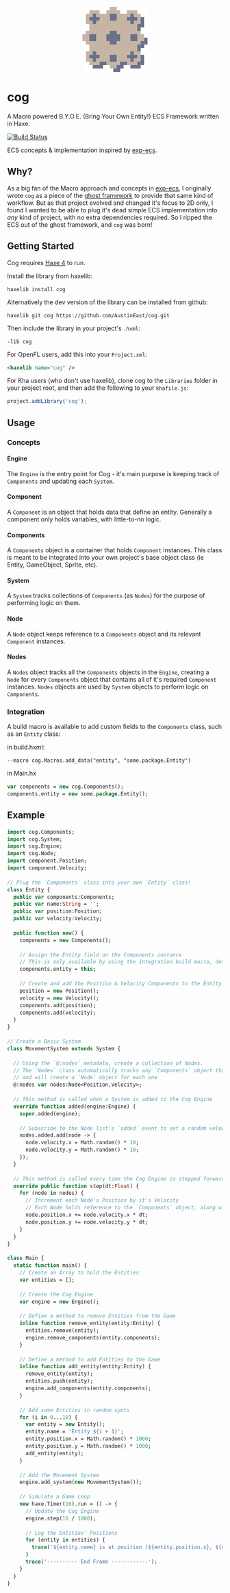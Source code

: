 <p align="center">
  <img src="https://raw.githubusercontent.com/AustinEast/cog/master/assets/logo.png">
</p>

# cog
A Macro powered B.Y.O.E. (Bring Your Own Entity!) ECS Framework written in Haxe.

[![Build Status](https://travis-ci.org/AustinEast/cog.svg?branch=master)](https://travis-ci.org/AustinEast/cog)

ECS concepts & implementation inspired by [exp-ecs](https://github.com/kevinresol/exp-ecs).

## Why?

As a big fan of the Macro approach and concepts in [exp-ecs](https://github.com/kevinresol/exp-ecs), I originally wrote `cog` as a piece of the [ghost framework](https://github.com/AustinEast/ghost) to provide that same kind of workflow. But as that project evolved and changed it's focus to 2D only, I found I wanted to be able to plug it's dead simple ECS implementation into _any_ kind of project, with no extra dependencies required. So I ripped the ECS out of the ghost framework, and `cog` was born!

<!-- ## Features -->

## Getting Started

Cog requires [Haxe 4](https://haxe.org/download/) to run.

Install the library from haxelib:
```
haxelib install cog
```
Alternatively the dev version of the library can be installed from github:
```
haxelib git cog https://github.com/AustinEast/cog.git
```

Then include the library in your project's `.hxml`:
```hxml
-lib cog
```
For OpenFL users, add this into your `Project.xml`:

```xml
<haxelib name="cog" />
```

For Kha users (who don't use haxelib), clone cog to the `Libraries` folder in your project root, and then add the following to your `khafile.js`:

```js
project.addLibrary('cog');
```


## Usage

### Concepts

#### Engine

The `Engine` is the entry point for Cog - it's main purpose is keeping track of `Components` and updating each `System`.

#### Component

A `Component` is an object that holds data that define an entity. Generally a component only holds variables, with little-to-no logic.

#### Components

A `Components` object is a container that holds `Component` instances. 
This class is meant to be integrated into your own project's base object class (ie Entity, GameObject, Sprite, etc). 

#### System

A `System` tracks collections of `Components` (as `Nodes`) for the purpose of performing logic on them. 

#### Node

A `Node` object keeps reference to a `Components` object and its relevant `Component` instances.

#### Nodes

A `Nodes` object tracks all the `Components` objects in the `Engine`, creating a `Node` for every `Components` object that contains all of it's required `Component` instances. `Nodes` objects are used by `System` objects to perform logic on `Components`.

### Integration

A build macro is available to add custom fields to the `Components` class, such as an `Entity` class:

in build.hxml:
```hxml
--macro cog.Macros.add_data("entity", "some.package.Entity")
```

in Main.hx
```haxe
var components = new cog.Components();
components.entity = new some.package.Entity();
```

## Example

```haxe
import cog.Components;
import cog.System;
import cog.Engine;
import cog.Node;
import component.Position;
import component.Velocity;

// Plug the `Components` class into your own `Entity` class!
class Entity {
  public var components:Components;
  public var name:String = '';
  public var position:Position;
  public var velocity:Velocity;

  public function new() {
    components = new Components();

    // Assign the Entity field on the Components instance
    // This is only available by using the integration build macro, detailed here: https://github.com/AustinEast/cog#integration
    components.entity = this;

    // Create and add the Position & Velocity Components to the Entity
    position = new Position();
    velocity = new Velocity();
    components.add(position);
    components.add(velocity);
  }
}

// Create a Basic System
class MovementSystem extends System {

  // Using the `@:nodes` metadata, create a collection of Nodes.
  // The `Nodes` class automatically tracks any `Components` object that has the Position and Velocity components,
  // and will create a `Node` object for each one
  @:nodes var nodes:Node<Position,Velocity>;

  // This method is called when a System is added to the Cog Engine
  override function added(engine:Engine) {
    super.added(engine);

    // Subscribe to the Node list's `added` event to set a random velocity to each Node as it gets added to the System
    nodes.added.add(node -> {
      node.velocity.x = Math.random() * 10;
      node.velocity.y = Math.random() * 10;
    });
  }

  // This method is called every time the Cog Engine is stepped forward by the Game Loop
  override public function step(dt:Float) {
    for (node in nodes) {
      // Increment each Node's Position by it's Velocity
      // Each Node holds reference to the `Components` object, along with a reference to each Component defined by the Nodes list
      node.position.x += node.velocity.x * dt;
      node.position.y += node.velocity.y * dt;
    }
  }
}

class Main {
  static function main() {
    // Create an Array to hold the Entities
    var entities = [];

    // Create the Cog Engine
    var engine = new Engine();

    // Define a method to remove Entities from the Game
    inline function remove_entity(entity:Entity) {
      entities.remove(entity);
      engine.remove_components(entity.components);
    }

    // Define a method to add Entities to the Game
    inline function add_entity(entity:Entity) {
      remove_entity(entity);
      entities.push(entity);
      engine.add_components(entity.components);
    }

    // Add some Entities in random spots
    for (i in 0...10) {
      var entity = new Entity();
      entity.name = 'Entity ${i + 1}';
      entity.position.x = Math.random() * 1000;
      entity.position.y = Math.random() * 1000;
      add_entity(entity);
    }

    // Add the Movement System
    engine.add_system(new MovementSystem());

    // Simulate a Game Loop
    new haxe.Timer(16).run = () -> {
      // Update the Cog Engine
      engine.step(16 / 1000);

      // Log the Entities' Positions
      for (entity in entities) {
        trace('${entity.name} is at position (${entity.position.x}, ${entity.position.y})');
      }
      trace('---------- End Frame ------------');
    }
  }
}
```
